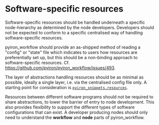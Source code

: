 # Software-specific resources

Software-specific resources should be handled underneath a specific node-hierarchy as determined by the node developers. Developers should not be expected to conform to a specific centralised way of handling software-specific resources.

pyiron_workflow should provide an as-shipped method of reading a "config" or "state" file which indicates to users how resources are preferentially set up, but this should be a non-binding approach to software-specific resources. Cf. https://github.com/pyiron/pyiron_workflow/issues/493.

The layer of abstractions handling resources should be as minimal as possible, ideally a single layer, i.e. via the centralised config file only.
A starting point for consideration is [`pyiron_snippets.resources`](https://github.com/pyiron/pyiron_snippets/blob/main/pyiron_snippets/resources.py).

Resources between different software programs should not be required to share abstractions, to lower the barrier of entry to node development. This also provides flexibility to support the different types of software configurations that can exist. A developer producing nodes should only need to understand the **workflow** and **node** parts of pyiron_workflow. 

